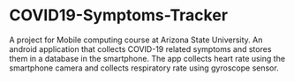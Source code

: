# COVID19-Symptoms-Tracker
A project for Mobile computing course at Arizona State University. An android application that collects COVID-19 related symptoms and stores them in a database in the smartphone. The app collects heart rate using the smartphone camera and collects respiratory rate using gyroscope sensor.
